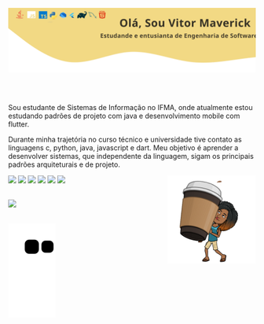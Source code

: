 ![alt text](./images/wave_top.svg)


  
  ##
  
<div style="display: inline_block"><br>
  <p>Sou estudante de Sistemas de Informação 
no IFMA, onde atualmente estou estudando padrões de projeto 
com java e desenvolvimento mobile com flutter.  </p>
  <p>Durante minha trajetória no curso técnico e universidade tive 
contato as linguagens c, python, java, javascript e dart. Meu 
objetivo é aprender a desenvolver sistemas, que independente da 
linguagem, sigam os principais padrões arquiteturais e de projeto. </p>
  <a href="https://www.youtube.com/channel/UC_-uuuZbY0AAt9CViNzvc-Q" target="_blank"><img src="https://img.shields.io/badge/YouTube-FF0000?style=for-the-badge&logo=youtube&logoColor=white" target="_blank"></a>
  <a href="https://instagram.com/rafaballerini" target="_blank"><img src="https://img.shields.io/badge/-Instagram-%23E4405F?style=for-the-badge&logo=instagram&logoColor=white" target="_blank"></a>
 	<a href="https://www.twitch.tv/rafaballerinii" target="_blank"><img src="https://img.shields.io/badge/Twitch-9146FF?style=for-the-badge&logo=twitch&logoColor=white" target="_blank"></a>
 <a href="https://discord.gg/pDbY76q8Qf" target="_blank"><img src="https://img.shields.io/badge/Discord-7289DA?style=for-the-badge&logo=discord&logoColor=white" target="_blank"></a> 
  <a href = "mailto:contatorafaballerini@gmail.com"><img src="https://img.shields.io/badge/-Gmail-%23333?style=for-the-badge&logo=gmail&logoColor=white" target="_blank"></a>
  <a href="https://www.linkedin.com/in/rafaella-ballerini-45875016a" target="_blank"><img src="https://img.shields.io/badge/-LinkedIn-%230077B5?style=for-the-badge&logo=linkedin&logoColor=white" target="_blank"></a> 
  <img height="180em" align="right" alt="coffee" src="./images/mave.png">
 
</div>
  
  ##
 
<div>
  <a href="https://github.com/VitorMaverick">
  <img height="180em" src="https://github-readme-stats.vercel.app/api/top-langs/?username=VitorMaverick&layout=compact&langs_count=7&theme=highcontrast&show_icons=true"/>
</div>
  
##
  
<div> 
  
 
  ![Snake animation](https://github.com/rafaballerini/rafaballerini/blob/output/github-contribution-grid-snake.svg)
 
</div>

